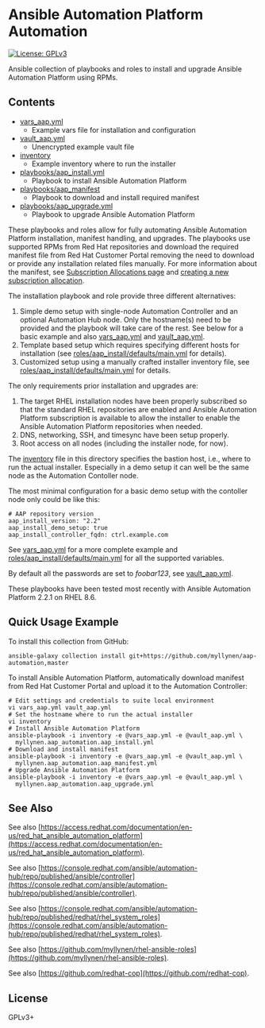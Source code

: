 # Ansible Automation Platform Automation

[![License: GPLv3](https://img.shields.io/badge/license-GPLv3-brightgreen.svg)](https://www.gnu.org/licenses/gpl-3.0)

Ansible collection of playbooks and roles to install and upgrade
Ansible Automation Platform using RPMs.

## Contents

* [vars_aap.yml](vars_aap.yml)
  * Example vars file for installation and configuration
* [vault_aap.yml](vault_aap.yml)
  * Unencrypted example vault file
* [inventory](inventory)
  * Example inventory where to run the installer
* [playbooks/aap_install.yml](playbooks/aap_install.yml)
  * Playbook to install Ansible Automation Platform
* [playbooks/aap_manifest](playbooks/aap_manifest.yml)
  * Playbook to download and install required manifest
* [playbooks/aap_upgrade.yml](playbooks/aap_upgrade.yml)
  * Playbook to upgrade Ansible Automation Platform

These playbooks and roles allow for fully automating Ansible Automation
Platform installation, manifest handling, and upgrades. The playbooks
use supported RPMs from Red Hat repositories and download the required
manifest file from Red Hat Customer Portal removing the need to download
or provide any installation related files manually. For more information
about the manifest, see
[Subscription Allocations page](https://access.redhat.com/management/subscription_allocations)
and
[creating a new subscription allocation](https://docs.ansible.com/automation-controller/latest/html/userguide/import_license.html#obtaining-a-subscriptions-manifest).

The installation playbook and role provide three different alternatives:

1. Simple demo setup with single-node Automation Controller and an
   optional Automation Hub node. Only the hostname(s) need to be
   provided and the playbook will take care of the rest. See below for a
   basic example and also [vars_aap.yml](vars_aap.yml) and
   [vault_aap.yml](vault_aap.yml).
1. Template based setup which requires specifying different hosts
   for installation (see
   [roles/aap_install/defaults/main.yml](roles/aap_install/defaults/main.yml)
   for details).
1. Customized setup using a manually crafted installer inventory file,
   see
   [roles/aap_install/defaults/main.yml](roles/aap_install/defaults/main.yml)
   for details.

The only requirements prior installation and upgrades are:

1. The target RHEL installation nodes have been properly subscribed so
   that the standard RHEL repositories are enabled and Ansible
   Automation Platform subscription is available to allow the installer
   to enable the Ansible Automation Platform repositories when needed.
1. DNS, networking, SSH, and timesync have been setup properly.
1. Root access on all nodes (including the installer node, for now).

The [inventory](inventory) file in this directory specifies the
bastion host, i.e., where to run the actual installer. Especially in a
demo setup it can well be the same node as the Automation Contoller
node.

The most minimal configuration for a basic demo setup with the
contoller node only could be like this:

```
# AAP repository version
aap_install_version: "2.2"
aap_install_demo_setup: true
aap_install_controller_fqdn: ctrl.example.com
```

See [vars_aap.yml](vars_aap.yml) for a more complete example and
[roles/aap_install/defaults/main.yml](roles/aap_install/defaults/main.yml)
for all the supported variables.

By default all the passwords are set to _foobar123_, see
[vault_aap.yml](vault_aap.yml).

These playbooks have been tested most recently with Ansible Automation
Platform 2.2.1 on RHEL 8.6.

## Quick Usage Example

To install this collection from GitHub:

```
ansible-galaxy collection install git+https://github.com/myllynen/aap-automation,master
```

To install Ansible Automation Platform, automatically download manifest
from Red Hat Customer Portal and upload it to the Automation Controller:

```
# Edit settings and credentials to suite local environment
vi vars_aap.yml vault_aap.yml
# Set the hostname where to run the actual installer
vi inventory
# Install Ansible Automation Platform
ansible-playbook -i inventory -e @vars_aap.yml -e @vault_aap.yml \
  myllynen.aap_automation.aap_install.yml
# Download and install manifest
ansible-playbook -i inventory -e @vars_aap.yml -e @vault_aap.yml \
  myllynen.aap_automation.aap_manifest.yml
# Upgrade Ansible Automation Platform
ansible-playbook -i inventory -e @vars_aap.yml -e @vault_aap.yml \
  myllynen.aap_automation.aap_upgrade.yml
```

## See Also

See also
[https://access.redhat.com/documentation/en-us/red_hat_ansible_automation_platform](https://access.redhat.com/documentation/en-us/red_hat_ansible_automation_platform).

See also
[https://console.redhat.com/ansible/automation-hub/repo/published/ansible/controller](https://console.redhat.com/ansible/automation-hub/repo/published/ansible/controller).

See also
[https://console.redhat.com/ansible/automation-hub/repo/published/redhat/rhel_system_roles](https://console.redhat.com/ansible/automation-hub/repo/published/redhat/rhel_system_roles).

See also
[https://github.com/myllynen/rhel-ansible-roles](https://github.com/myllynen/rhel-ansible-roles).

See also
[https://github.com/redhat-cop](https://github.com/redhat-cop).

## License

GPLv3+
